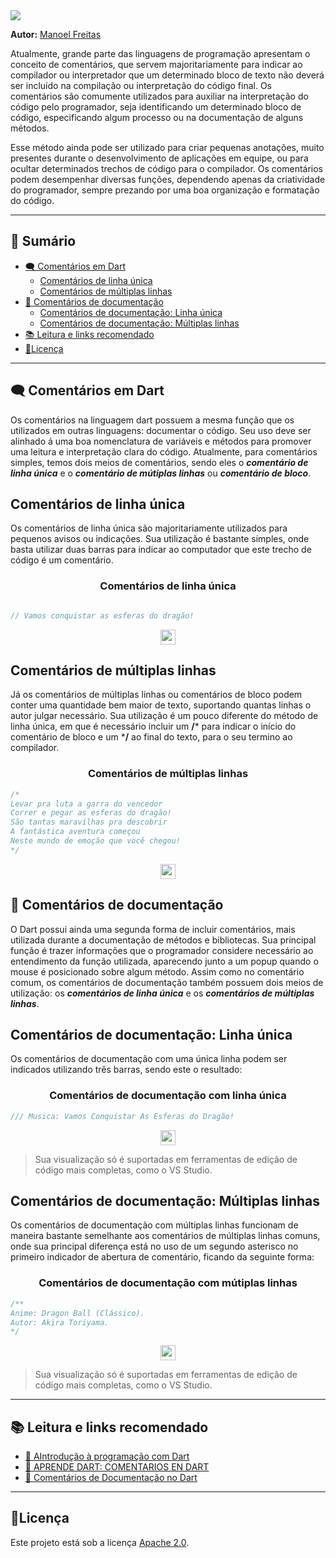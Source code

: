 <img src="https://i.imgur.com/HNJ5tWE.png"> 

<p>

**Autor:**
  <a href="https://github.com/JosManoel">Manoel Freitas</a>
</p>

Atualmente, grande parte das linguagens de programação apresentam o conceito de comentários, que servem majoritariamente para indicar ao compilador ou interpretador que um determinado bloco de texto não deverá ser incluído na compilação ou interpretação do código final. Os comentários são comumente utilizados para auxiliar na interpretação do código pelo programador, seja identificando um determinado bloco de código, especificando algum processo ou na documentação de alguns métodos.

Esse método ainda pode ser utilizado para criar pequenas anotações, muito presentes durante o desenvolvimento de aplicações em equipe, ou para ocultar determinados trechos de código para o compilador. Os comentários podem desempenhar diversas funções, dependendo apenas da criatividade do programador, sempre prezando por uma boa organização e formatação do código. 

***
<h2>🧮 Sumário</h2>
 
  * <a href="#comentarios_dart">🗨️ Comentários em Dart</a> 
    * <a href="comentario_linha_unica">Comentários de linha única</a>
    * <a href="comentario_multipla_linha">Comentários de múltiplas linhas</a>
  * <a href="#comentarios_documentação">💬 Comentários de documentação</a> 
    * <a href="comentario_linha_unica_documentacao">Comentários de documentação: Linha única</a>
    * <a href="comentario_multipla_linha_documentacao">Comentários de documentação: Múltiplas linhas</a>
  * <a href="#leitura_e_link">📚 Leitura e links recomendado</a>
  * <a href="#licenca">🧾Licença</a>

***

<h2 id="comentarios_dart">🗨️ Comentários em Dart</h2>

Os comentários na linguagem dart possuem a mesma função que os utilizados em outras linguagens: documentar o código. Seu uso deve ser alinhado á uma boa nomenclatura de variáveis e métodos para promover uma leitura e interpretação clara do código. Atualmente, para comentários simples, temos dois meios de comentários, sendo eles o **_comentário de linha única_** e o **_comentário de mútiplas linhas_** ou **_comentário de bloco_**.


<h2 id="comentario_linha_unica">Comentários de linha única</h2>

Os comentários de linha única são majoritariamente utilizados para pequenos avisos ou indicações. Sua utilização é bastante simples, onde basta utilizar duas barras para indicar ao computador que este trecho de código é um comentário.

<h3 align="center">Comentários de linha única</h3>

~~~dart

// Vamos conquistar as esferas do dragão!
~~~

<p align="center">
    <a href="https://dartpad.dev/?id=5b59f356ac0fdb7965320d88e77f8d3d">
        <img src="https://i.imgur.com/PZN1KEk.png" height="24">
    </a>
</p>

<h2 id="comentario_multipla_linha">Comentários de múltiplas linhas</h2>

Já os comentários de múltiplas linhas ou comentários de bloco podem conter uma quantidade bem maior de texto, suportando quantas linhas o autor julgar necessário. Sua utilização é um pouco diferente do método de linha única, em que é necessário incluir um **/*** para indicar o início do comentário de bloco e um ***/** ao final do texto, para o seu termino ao compilador. 

<h3 align="center">Comentários de múltiplas linhas</h3>

~~~dart
/*
Levar pra luta a garra do vencedor
Correr e pegar as esferas do dragão!
São tantas maravilhas pra descobrir
A fantástica aventura começou
Neste mundo de emoção que você chegou!
*/
~~~

<p align="center">
    <a href="https://dartpad.dev/?id=de10956b3ddbf1f3718b31f03aae0f54">
        <img src="https://i.imgur.com/mxmUWy2.png" height="24">
    </a>
</p>


<h2 id="comentarios_documentação">💬 Comentários de documentação</h2>

O Dart possui ainda uma segunda forma de incluir comentários, mais utilizada durante a documentação de métodos e bibliotecas. Sua principal função é trazer informações que o programador considere necessário ao entendimento da função utilizada, aparecendo junto a um popup quando o mouse é posicionado sobre algum método. Assim como no comentário comum, os comentários de documentação também possuem dois meios de utilização: os **_comentários de linha única_** e os **_comentários de múltiplas linhas_**.


<h2 id="comentario_linha_unica_documentacao">Comentários de documentação: Linha única</h1>
Os comentários de documentação com uma única linha podem ser indicados utilizando três barras, sendo este o resultado:

<h3 align="center">Comentários de documentação com linha única</h3>

~~~dart
/// Musica: Vamos Conquistar As Esferas do Dragão!
~~~

<p align="center">
    <a href="https://dartpad.dev/?id=cc5f60918e36da2972700f4ca1d041f7">
        <img src="https://i.imgur.com/PZN1KEk.png" height="24">
    </a>
</p>

> Sua visualização só é suportadas em ferramentas de edição de código mais completas, como o VS Studio.

<h2 id="comentario_multipla_linha_documentacao">Comentários de documentação: Múltiplas linhas</h2>

Os comentários de documentação com múltiplas linhas funcionam de maneira bastante semelhante aos comentários de múltiplas linhas comuns, onde sua principal diferença está no uso de um segundo asterisco no primeiro indicador de abertura de comentário, ficando da seguinte forma:

<h3 align="center">Comentários de documentação com mútiplas linhas</h3>

~~~dart
/**
Anime: Dragon Ball (Clássico).
Autor: Akira Toriyama.
*/
~~~

<p align="center">
    <a href="https://dartpad.dev/?id=9c4db6afca3b0a69fd385bca0236ff1c">
        <img src="https://i.imgur.com/mxmUWy2.png" height="24">
    </a>
</p>

> Sua visualização só é suportadas em ferramentas de edição de código mais completas, como o VS Studio.

***

<h2 id="leitura_e_link">📚 Leitura e links recomendado</h2>

* [🎯 AIntrodução à programação com Dart](https://dev.to/cephalopodluke/introducao-a-programacao-com-dart-aji)
* [🎯 APRENDE DART: COMENTARIOS EN DART](https://dartgoogle.wordpress.com/2014/06/09/google-dart-comentarios-dart/)
* [🎯 Comentários de Documentação no Dart](https://medium.com/@leonardopaim/coment%C3%A1rios-de-documenta%C3%A7%C3%A3o-no-dart-d3deeeb1bc72#:~:text=O%20Dart%20possui%20uma%20forma,com%20muitas%20dicas%20de%20utiliza%C3%A7%C3%A3o.)

***

<h2 id="licenca">🧾Licença</h2>

Este projeto está sob a licença [Apache 2.0](https://github.com/JosManoel/Dart-Study/blob/main/LICENSE).
